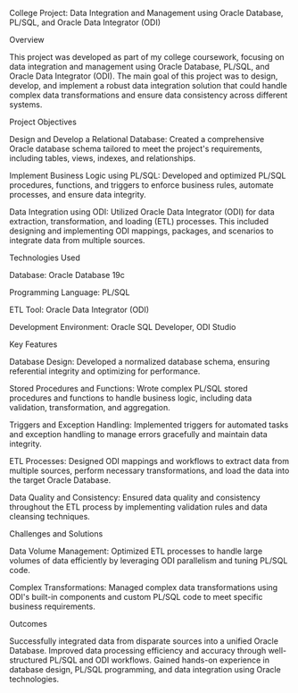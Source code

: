 College Project: Data Integration and Management using Oracle Database, PL/SQL, and Oracle Data Integrator (ODI)

Overview

This project was developed as part of my college coursework, focusing on data integration and management using Oracle Database, PL/SQL, and Oracle Data Integrator (ODI). The main goal of this project was to design, develop, and implement a robust data integration solution that could handle complex data transformations and ensure data consistency across different systems.

Project Objectives

Design and Develop a Relational Database: Created a comprehensive Oracle database schema tailored to meet the project's requirements, including tables, views, indexes, and relationships.

Implement Business Logic using PL/SQL: Developed and optimized PL/SQL procedures, functions, and triggers to enforce business rules, automate processes, and ensure data integrity.

Data Integration using ODI: Utilized Oracle Data Integrator (ODI) for data extraction, transformation, and loading (ETL) processes. This included designing and implementing ODI mappings, packages, and scenarios to integrate data from multiple sources.

Technologies Used

Database: Oracle Database 19c

Programming Language: PL/SQL

ETL Tool: Oracle Data Integrator (ODI)

Development Environment: Oracle SQL Developer, ODI Studio

Key Features

Database Design: Developed a normalized database schema, ensuring referential integrity and optimizing for performance.

Stored Procedures and Functions: Wrote complex PL/SQL stored procedures and functions to handle business logic, including data validation, transformation, and aggregation.

Triggers and Exception Handling: Implemented triggers for automated tasks and exception handling to manage errors gracefully and maintain data integrity.

ETL Processes: Designed ODI mappings and workflows to extract data from multiple sources, perform necessary transformations, and load the data into the target Oracle Database.

Data Quality and Consistency: Ensured data quality and consistency throughout the ETL process by implementing validation rules and data cleansing techniques.

Challenges and Solutions

Data Volume Management: Optimized ETL processes to handle large volumes of data efficiently by leveraging ODI parallelism and tuning PL/SQL code.

Complex Transformations: Managed complex data transformations using ODI's built-in components and custom PL/SQL code to meet specific business requirements.

Outcomes

Successfully integrated data from disparate sources into a unified Oracle Database.
Improved data processing efficiency and accuracy through well-structured PL/SQL and ODI workflows.
Gained hands-on experience in database design, PL/SQL programming, and data integration using Oracle technologies.
